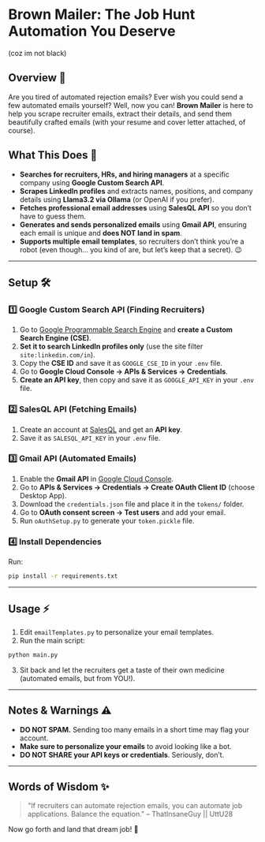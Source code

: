 # Brown Mailer: The Job Hunt Automation You Deserve
(coz im not black)

## Overview 🚀

Are you tired of automated rejection emails? Ever wish you could send a few automated emails yourself? Well, now you can! **Brown Mailer** is here to help you scrape recruiter emails, extract their details, and send them beautifully crafted emails (with your resume and cover letter attached, of course).

## What This Does 🤖

- **Searches for recruiters, HRs, and hiring managers** at a specific company using **Google Custom Search API**.
- **Scrapes LinkedIn profiles** and extracts names, positions, and company details using **Llama3.2 via Ollama** (or OpenAI if you prefer).
- **Fetches professional email addresses** using **SalesQL API** so you don’t have to guess them.
- **Generates and sends personalized emails** using **Gmail API**, ensuring each email is unique and **does NOT land in spam**.
- **Supports multiple email templates**, so recruiters don’t think you’re a robot (even though... you kind of are, but let’s keep that a secret). 😉

---

## Setup 🛠️

### 1️⃣ Google Custom Search API (Finding Recruiters)

1. Go to [Google Programmable Search Engine](https://programmablesearchengine.google.com/controlpanel/all) and **create a Custom Search Engine (CSE)**.
2. **Set it to search LinkedIn profiles only** (use the site filter `site:linkedin.com/in`).
3. Copy the **CSE ID** and save it as `GOOGLE_CSE_ID` in your `.env` file.
4. Go to **Google Cloud Console → APIs & Services → Credentials**.
5. **Create an API key**, then copy and save it as `GOOGLE_API_KEY` in your `.env` file.

### 2️⃣ SalesQL API (Fetching Emails)

1. Create an account at [SalesQL](https://salesql.com/) and get an **API key**.
2. Save it as `SALESQL_API_KEY` in your `.env` file.

### 3️⃣ Gmail API (Automated Emails)

1. Enable the **Gmail API** in [Google Cloud Console](https://console.cloud.google.com/).
2. Go to **APIs & Services → Credentials → Create OAuth Client ID** (choose Desktop App).
3. Download the `credentials.json` file and place it in the `tokens/` folder.
4. Go to **OAuth consent screen → Test users** and add your email.
5. Run `oAuthSetup.py` to generate your `token.pickle` file.

### 4️⃣ Install Dependencies

Run:

```sh
pip install -r requirements.txt
```

---

## Usage ⚡

1. Edit `emailTemplates.py` to personalize your email templates.
2. Run the main script:

```sh
python main.py
```

3. Sit back and let the recruiters get a taste of their own medicine (automated emails, but from YOU!).

---

## Notes & Warnings ⚠️

- **DO NOT SPAM.** Sending too many emails in a short time may flag your account.
- **Make sure to personalize your emails** to avoid looking like a bot.
- **DO NOT SHARE your API keys or credentials**. Seriously, don’t.

---

## Words of Wisdom ✨

> "If recruiters can automate rejection emails, you can automate job applications. Balance the equation." – ThatInsaneGuy || UttU28

Now go forth and land that dream job! 🚀

